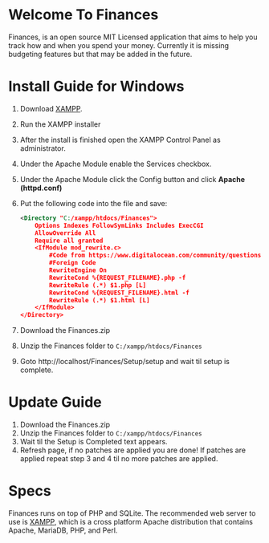# Welcome To Finances

Finances, is an open source MIT Licensed application that 
aims to help you track how and when you spend your money.
Currently it is missing budgeting features but that may be added
in the future.  

# Install Guide for Windows
1. Download [XAMPP](https://www.apachefriends.org/index.html).
2. Run the XAMPP installer
3. After the install is finished open the XAMPP Control Panel as administrator.
4. Under the Apache Module enable the Services checkbox.
5. Under the Apache Module click the Config button and click <strong>Apache (httpd.conf)</strong>
6. Put the following code into the file and save: 


	``` xml
	<Directory "C:/xampp/htdocs/Finances">
		Options Indexes FollowSymLinks Includes ExecCGI
		AllowOverride All
		Require all granted
		<IfModule mod_rewrite.c>
			#Code from https://www.digitalocean.com/community/questions/apache-remove-php-and-html-file-extensions-using-mod_rewrite-in-httpd-conf
			#Foreign Code
			RewriteEngine On
			RewriteCond %{REQUEST_FILENAME}.php -f
			RewriteRule (.*) $1.php [L]
			RewriteCond %{REQUEST_FILENAME}.html -f
			RewriteRule (.*) $1.html [L]
		</IfModule>
	</Directory>
	```
	
7. Download the Finances.zip
8. Unzip the Finances folder to `C:/xampp/htdocs/Finances`
9. Goto http://localhost/Finances/Setup/setup and wait til setup is complete.

# Update Guide
1. Download the Finances.zip
2. Unzip the Finances folder to `C:/xampp/htdocs/Finances`
3. Wait til the Setup is Completed text appears.
4. Refresh page, if no patches are applied you are done! If patches are applied repeat step 3 and 4 til no more patches are applied.

# Specs
Finances runs on top of PHP and SQLite. 
The recommended web server to use is [XAMPP](https://www.apachefriends.org/index.html), which is a 
cross platform Apache distribution that contains 
Apache, MariaDB, PHP, and Perl.
